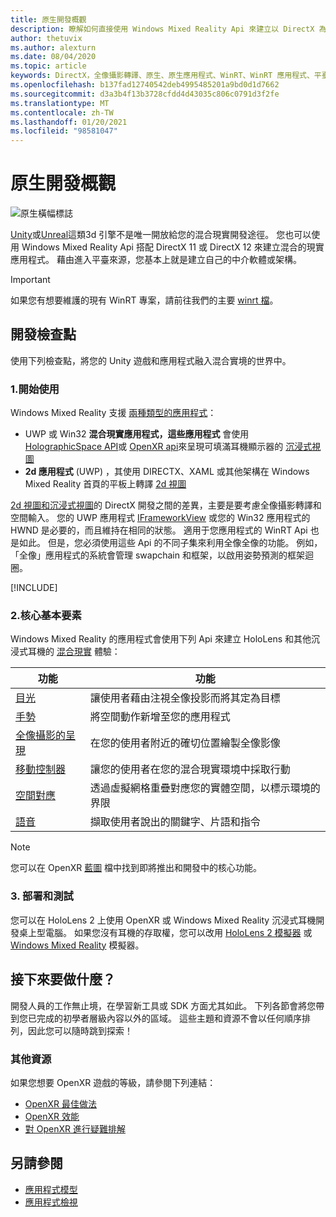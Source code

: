 ```yaml
---
title: 原生開發概觀
description: 瞭解如何直接使用 Windows Mixed Reality Api 來建立以 DirectX 為基礎的混合現實引擎。
author: thetuvix
ms.author: alexturn
ms.date: 08/04/2020
ms.topic: article
keywords: DirectX，全像攝影轉譯、原生、原生應用程式、WinRT、WinRT 應用程式、平臺 Api、自訂引擎、中介軟體、混合現實耳機、windows mixed reality 耳機、虛擬實境耳機
ms.openlocfilehash: b137fad12740542deb4995485201a9bd0d1d7662
ms.sourcegitcommit: d3a3b4f13b3728cfdd4d43035c806c0791d3f2fe
ms.translationtype: MT
ms.contentlocale: zh-TW
ms.lasthandoff: 01/20/2021
ms.locfileid: "98581047"
---
```

# <a name="native-development-overview"></a>原生開發概觀

![原生橫幅標誌](../images/native_logo_banner.png)

[Unity](../unity/unity-development-overview.md)或[Unreal](../unreal/unreal-development-overview.md)這類3d 引擎不是唯一開放給您的混合現實開發途徑。 您也可以使用 Windows Mixed Reality Api 搭配 DirectX 11 或 DirectX 12 來建立混合的現實應用程式。 藉由進入平臺來源，您基本上就是建立自己的中介軟體或架構。 

> [!IMPORTANT]
> 如果您有想要維護的現有 WinRT 專案，請前往我們的主要 [winrt 檔](creating-a-holographic-directx-project.md)。 

## <a name="development-checkpoints"></a>開發檢查點

使用下列檢查點，將您的 Unity 遊戲和應用程式融入混合實境的世界中。

### <a name="1-getting-started"></a>1.開始使用

Windows Mixed Reality 支援 [兩種類型的應用程式](../../design/app-views.md)：
* UWP 或 Win32 **混合現實應用程式，這些應用程式** 會使用 [HolographicSpace API](getting-a-holographicspace.md)或 [OpenXR api](openxr.md)來呈現可填滿耳機顯示器的 [沉浸式視圖](../../design/app-views.md)
* **2d 應用程式** (UWP) ，其使用 DIRECTX、XAML 或其他架構在 Windows Mixed Reality 首頁的平板上轉譯 [2d 視圖](../../design/app-views.md#2d-views)

[2d 視圖和沉浸式視圖](../../design/app-views.md)的 DirectX 開發之間的差異，主要是要考慮全像攝影轉譯和空間輸入。 您的 UWP 應用程式 [IFrameworkView](/uwp/api/Windows.ApplicationModel.Core.IFrameworkView) 或您的 Win32 應用程式的 HWND 是必要的，而且維持在相同的狀態。 適用于您應用程式的 WinRT Api 也是如此。 但是，您必須使用這些 Api 的不同子集來利用全像全像的功能。 例如，「全像」應用程式的系統會管理 swapchain 和框架，以啟用姿勢預測的框架迴圈。

[!INCLUDE[](../includes/native-getting-started.md)]

### <a name="2-core-building-blocks"></a>2.核心基本要素

Windows Mixed Reality 的應用程式會使用下列 Api 來建立 HoloLens 和其他沉浸式耳機的 [混合現實](../../discover/mixed-reality.md) 體驗：

|  功能  |  功能  |
| --- | --- |
| [目光](../../design/gaze-and-commit.md) | 讓使用者藉由注視全像投影而將其定為目標 |
| [手勢](../../design/gaze-and-commit.md#composite-gestures) | 將空間動作新增至您的應用程式 |
| [全像攝影的呈現](../platform-capabilities-and-apis/rendering.md) | 在您的使用者附近的確切位置繪製全像影像 |
| [移動控制器](../../design/motion-controllers.md) | 讓您的使用者在您的混合現實環境中採取行動 |
| [空間對應](../../design/spatial-mapping.md) | 透過虛擬網格重疊對應您的實體空間，以標示環境的界限 |
| [語音](../../design/voice-input.md) | 擷取使用者說出的關鍵字、片語和指令 |
 
> [!NOTE]
> 您可以在 OpenXR [藍圖](openxr.md#roadmap) 檔中找到即將推出和開發中的核心功能。

### <a name="3-deploying-and-testing"></a>3. 部署和測試

您可以在 HoloLens 2 上使用 OpenXR 或 Windows Mixed Reality 沉浸式耳機開發桌上型電腦。  如果您沒有耳機的存取權，您可以改用 [HoloLens 2 模擬器](../platform-capabilities-and-apis/using-the-hololens-emulator.md) 或 [Windows Mixed Reality](../platform-capabilities-and-apis/using-the-windows-mixed-reality-simulator.md) 模擬器。

## <a name="whats-next"></a>接下來要做什麼？

開發人員的工作無止境，在學習新工具或 SDK 方面尤其如此。 下列各節會將您帶到您已完成的初學者層級內容以外的區域。 這些主題和資源不會以任何順序排列，因此您可以隨時跳到探索！

### <a name="additional-resources"></a>其他資源

如果您想要 OpenXR 遊戲的等級，請參閱下列連結：

* [OpenXR 最佳做法](openxr-best-practices.md)
* [OpenXR 效能](openxr-performance.md)
* [對 OpenXR 進行疑難排解](openxr-troubleshooting.md)

## <a name="see-also"></a>另請參閱
* [應用程式模型](../../design/app-model.md)
* [應用程式檢視](../../design/app-views.md)
